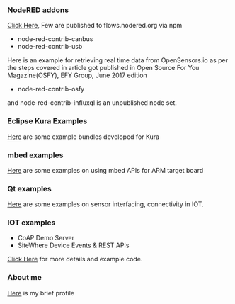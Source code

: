 ### NodeRED addons
[Click Here](https://github.com/rajeshsola/node-red-addons),
Few are published to flows.nodered.org via npm
* node-red-contrib-canbus
* node-red-contrib-usb

Here is an example for retrieving real time data from OpenSensors.io as per the steps covered in
article got published in Open Source For You Magazine(OSFY), EFY Group, June 2017 edition
* node-red-contrib-osfy

and node-red-contrib-influxql is an unpublished node set.

### Eclipse Kura Examples
[Here](https://github.com/rajeshsola/kura-addons) are some example bundles developed for Kura

### mbed examples
[Here](https://github.com/rajeshsola/mbed-examples) are some examples on using mbed APIs for ARM target board

### Qt examples
[Here](https://github.com/rajeshsola/qt-examples) are some examples on sensor interfacing, connectivity in IOT.

### IOT examples
* CoAP Demo Server
* SiteWhere Device Events & REST APIs

[Click Here](https://github.com/rajeshsola/iot-examples) for more details and example code.


### About me
[Here](profile.md) is my brief profile
